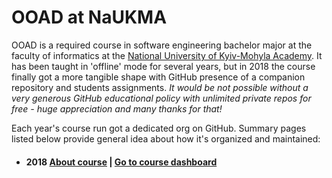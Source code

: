 # OOAD at NaUKMA

OOAD is a required course in software engineering bachelor major at the faculty of informatics at the [National University of Kyiv-Mohyla Academy](https://www.ukma.edu.ua/eng/). It has been taught in 'offline' mode for several years, but in 2018 the course finally got a more tangible shape with GitHub presence of a companion repository and students assignments. *It would be not possible without a very generous GitHub educational policy with unlimited private repos for free - huge appreciation and many thanks for that!*

Each year's course run got a dedicated org on GitHub. Summary pages listed below provide general idea about how it's organized and maintained:
- #### 2018 [About course](/naukma/2018) | [Go to course dashboard](https://kmaooad18.github.io/)
